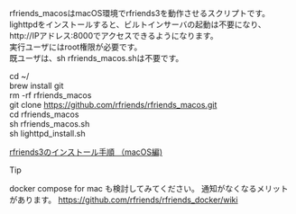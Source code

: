 rfriends_macosはmacOS環境でrfriends3を動作させるスクリプトです。  
lighttpdをインストールすると、ビルトインサーバの起動は不要になり、http://IPアドレス:8000でアクセスできるようになります。  
実行ユーザにはroot権限が必要です。  
既ユーザは、sh rfriends_macos.shは不要です。  
  
cd ~/  
brew install git  
rm -rf rfriends_macos  
git clone https://github.com/rfriends/rfriends_macos.git  
cd rfriends_macos  
sh rfriends_macos.sh  
sh lighttpd_install.sh  
  
[rfriends3のインストール手順 （macOS編)](https://github.com/rfriends/rfriends_macos/wiki)  

> [!TIP]
> docker compose for mac も検討してみてください。
> 通知がなくなるメリットがあります。
> https://github.com/rfriends/rfriends_docker/wiki  　　

